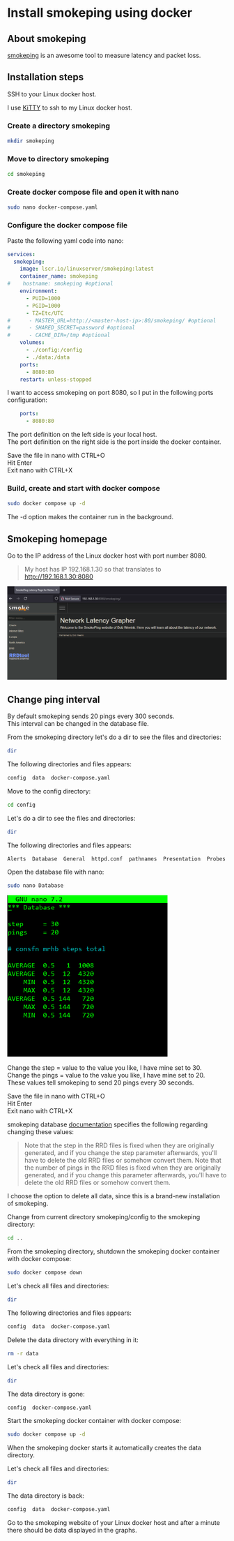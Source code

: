 # Install smokeping using docker

## About smokeping

[smokeping](https://oss.oetiker.ch/smokeping/) is an awesome tool to measure latency and packet loss.

## Installation steps

SSH to your Linux docker host.

I use [KiTTY](https://www.9bis.net/kitty/index.html#!index.md) to ssh to my Linux docker host.

### Create a directory smokeping

```bash
mkdir smokeping
```

### Move to directory smokeping

```bash
cd smokeping
```

### Create docker compose file and open it with nano

```bash
sudo nano docker-compose.yaml
```

### Configure the docker compose file

Paste the following yaml code into nano:

```yaml
services:
  smokeping:
    image: lscr.io/linuxserver/smokeping:latest
    container_name: smokeping
#    hostname: smokeping #optional
    environment:
      - PUID=1000
      - PGID=1000
      - TZ=Etc/UTC
#      - MASTER_URL=http://<master-host-ip>:80/smokeping/ #optional
#      - SHARED_SECRET=password #optional
#      - CACHE_DIR=/tmp #optional
    volumes:
      - ./config:/config
      - ./data:/data
    ports:
      - 8080:80
    restart: unless-stopped
```

I want to access smokeping on port 8080, so I put in the following ports configuration:

```yaml  
    ports:
      - 8080:80
```

The port definition on the left side is your local host.  
The port definition on the right side is the port inside the docker container.

Save the file in nano with CTRL+O  
Hit Enter  
Exit nano with CTRL+X

### Build, create and start with docker compose

```bash
sudo docker compose up -d
```

The -d option makes the container run in the background.

## Smokeping homepage

Go to the IP address of the Linux docker host with port number 8080.  
>My host has IP 192.168.1.30 so that translates to <http://192.168.1.30:8080>

[![smokeping homepage](./screenshots/smokeping-homepage.png)](./screenshots/smokeping-homepage.png)

## Change ping interval

By default smokeping sends 20 pings every 300 seconds.  
This interval can be changed in the database file.

From the smokeping directory let's do a dir to see the files and directories:

```bash
dir
```

The following directories and files appears:

```bash
config  data  docker-compose.yaml
```

Move to the config directory:

```bash
cd config
```

Let's do a dir to see the files and directories:

```bash
dir
```

The following directories and files appears:

```bash
Alerts  Database  General  httpd.conf  pathnames  Presentation  Probes  site-confs  Slaves  smokeping_secrets  ssmtp.conf  Targets
```

Open the database file with nano:

```bash
sudo nano Database
```

[![smokeping database file in nano](./screenshots/smokeping-database.png)](./screenshots/smokeping-database.png)

Change the step = value to the value you like, I have mine set to 30.  
Change the pings = value to the value you like, I have mine set to 20.  
These values tell smokeping to send 20 pings every 30 seconds.

Save the file in nano with CTRL+O  
Hit Enter  
Exit nano with CTRL+X

smokeping database [documentation](https://oss.oetiker.ch/smokeping/doc/smokeping_config.en.html) specifies the following regarding changing these values:

>Note that the step in the RRD files is fixed when they are originally generated, and if you change the step parameter afterwards, you'll have to delete the old RRD files or somehow convert them.
>Note that the number of pings in the RRD files is fixed when they are originally generated, and if you change this parameter afterwards, you'll have to delete the old RRD files or somehow convert them.

I choose the option to delete all data, since this is a brand-new installation of smokeping.

Change from current directory smokeping/config to the smokeping directory:

```bash
cd ..
```

From the smokeping directory, shutdown the smokeping docker container with docker compose:

```bash
sudo docker compose down
```

Let's check all files and directories:

```bash
dir
```

The following directories and files appears:

```bash
config  data  docker-compose.yaml
```

Delete the data directory with everything in it:

```bash
rm -r data
```

Let's check all files and directories:

```bash
dir
```

The data directory is gone:

```bash
config  docker-compose.yaml
```

Start the smokeping docker container with docker compose:

```bash
sudo docker compose up -d
```

When the smokeping docker starts it automatically creates the data directory.

Let's check all files and directories:

```bash
dir
```

The data directory is back:

```bash
config  data  docker-compose.yaml
```

Go to the smokeping website of your Linux docker host and after a minute there should be data displayed in the graphs.
